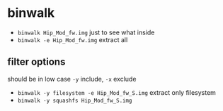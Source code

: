 # binwalk

- `binwalk Hip_Mod_fw.img` just to see what inside
- `binwalk -e Hip_Mod_fw.img` extract all

## filter options
should be in low case
`-y` include, `-x` exclude
- `binwalk -y filesystem -e Hip_Mod_fw_S.img` extract only filesystem
- `binwalk -y squashfs Hip_Mod_fw_S.img`

